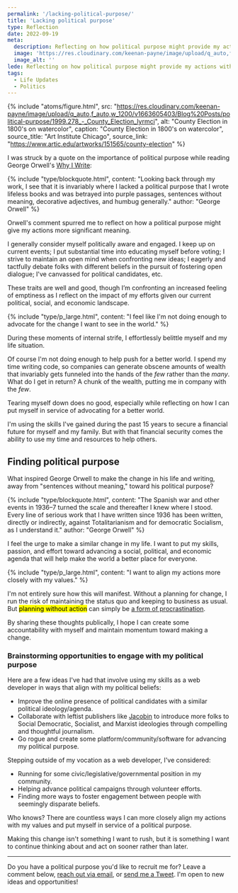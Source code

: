 ```yaml
---
permalink: '/lacking-political-purpose/'
title: 'Lacking political purpose'
type: Reflection
date: 2022-09-19
meta: 
  description: Reflecting on how political purpose might provide my actions with more significant meaning.
  image: 'https://res.cloudinary.com/keenan-payne/image/upload/q_auto,f_auto,w_1000/v1663605403/Blog%20Posts/political-purpose/1999.278_-_County_Election_lyrmci.jpg'
  image_alt: ''
lede: Reflecting on how political purpose might provide my actions with more significant meaning.
tags:
  - Life Updates
  - Politics
---
```


{% include "atoms/figure.html", src: "https://res.cloudinary.com/keenan-payne/image/upload/q_auto,f_auto,w_1200/v1663605403/Blog%20Posts/political-purpose/1999.278_-_County_Election_lyrmci", alt: "County Election in 1800's on watercolor", caption: "County Election in 1800's on watercolor", source_title: "Art Institute Chicago", source_link: "https://www.artic.edu/artworks/151565/county-election" %}

I was struck by a quote on the importance of political purpose while reading George Orwell's [Why I Write](https://www.indiebound.org/book/9780143036357):

{% include "type/blockquote.html", content: "Looking back through my work, I see that it is invariably where I lacked a political purpose that I wrote lifeless books and was betrayed into purple passages, sentences without meaning, decorative adjectives, and humbug generally." author: "George Orwell" %}

Orwell's comment spurred me to reflect on how a political purpose might give my actions more significant meaning.

I generally consider myself politically aware and engaged. I keep up on current events; I put substantial time into educating myself before voting; I strive to maintain an open mind when confronting new ideas; I eagerly and tactfully debate folks with different beliefs in the pursuit of fostering open dialogue; I've canvassed for political candidates, etc. 

These traits are well and good, though I’m confronting an increased feeling of emptiness as I reflect on the impact of my efforts given our current political, social, and economic landscape. 

{% include "type/p_large.html", content: "I feel like I'm not doing enough to advocate for the change I want to see in the world." %}

During these moments of internal strife, I effortlessly belittle myself and my life situation. 

Of course I'm not doing enough to help push for a better world. I spend my time writing code, so companies can generate obscene amounts of wealth that invariably gets funneled into the hands of the _few_ rather than the _many_. What do I get in return? A chunk of the wealth, putting me in company with the _few_. 

Tearing myself down does no good, especially while reflecting on how I can put myself in service of advocating for a better world.

I'm using the skills I've gained during the past 15 years to secure a financial future for myself and my family. But with that financial security comes the ability to use my time and resources to help others.

## Finding political purpose

What inspired George Orwell to make the change in his life and writing, away from "sentences without meaning," toward his political purpose?

{% include "type/blockquote.html", content: "The Spanish war and other events in 1936–7 turned the scale and thereafter I knew where I stood. Every line of serious work that I have written since 1936 has been written, directly or indirectly, against Totalitarianism and for democratic Socialism, as I understand it." author: "George Orwell" %}

I feel the urge to make a similar change in my life. I want to put my skills, passion, and effort toward advancing a social, political, and economic agenda that will help make the world a better place for everyone.

{% include "type/p_large.html", content: "I want to align my actions more closely with my values." %}

I'm not entirely sure how this will manifest. Without a planning for change, I run the risk of maintaining the status quo and keeping to business as usual. But <mark>planning without action</mark> can simply be [a form of procrastination](/creating-planning/).

By sharing these thoughts publically, I hope I can create some accountability with myself and maintain momentum toward making a change.

### Brainstorming opportunities to engage with my political purpose

Here are a few ideas I've had that involve using my skills as a web developer in ways that align with my political beliefs:

- Improve the online presence of political candidates with a similar political ideology/agenda.
- Collaborate with leftist publishers like [Jacobin](https://jacobin.com) to introduce more folks to Social Democratic, Socialist, and Marxist ideologies through compelling and thoughtful journalism.
- Go rogue and create some platform/community/software for advancing my political purpose.

Stepping outside of my vocation as a web developer, I've considered:

- Running for some civic/legislative/governmental position in my community.
- Helping advance political campaigns through volunteer efforts. 
- Finding more ways to foster engagement between people with seemingly disparate beliefs. 

Who knows? There are countless ways I can more closely align my actions with my values and put myself in service of a political purpose. 

Making this change isn't something I want to rush, but it is something I want to continue thinking about and act on sooner rather than later.

<hr class="-fancy" />

Do you have a political purpose you'd like to recruit me for? Leave a comment below, [reach out via email](/contact), or [send me a Tweet](https://twitter.com/KeenanPayne_). I'm open to new ideas and opportunities!